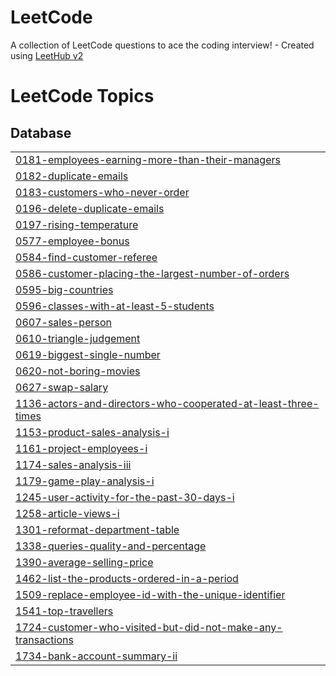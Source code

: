 # LeetCode
A collection of LeetCode questions to ace the coding interview! - Created using [LeetHub v2](https://github.com/arunbhardwaj/LeetHub-2.0)

<!---LeetCode Topics Start-->
# LeetCode Topics
## Database
|  |
| ------- |
| [0181-employees-earning-more-than-their-managers](https://github.com/gyuhyuk/LeetCode/tree/master/0181-employees-earning-more-than-their-managers) |
| [0182-duplicate-emails](https://github.com/gyuhyuk/LeetCode/tree/master/0182-duplicate-emails) |
| [0183-customers-who-never-order](https://github.com/gyuhyuk/LeetCode/tree/master/0183-customers-who-never-order) |
| [0196-delete-duplicate-emails](https://github.com/gyuhyuk/LeetCode/tree/master/0196-delete-duplicate-emails) |
| [0197-rising-temperature](https://github.com/gyuhyuk/LeetCode/tree/master/0197-rising-temperature) |
| [0577-employee-bonus](https://github.com/gyuhyuk/LeetCode/tree/master/0577-employee-bonus) |
| [0584-find-customer-referee](https://github.com/gyuhyuk/LeetCode/tree/master/0584-find-customer-referee) |
| [0586-customer-placing-the-largest-number-of-orders](https://github.com/gyuhyuk/LeetCode/tree/master/0586-customer-placing-the-largest-number-of-orders) |
| [0595-big-countries](https://github.com/gyuhyuk/LeetCode/tree/master/0595-big-countries) |
| [0596-classes-with-at-least-5-students](https://github.com/gyuhyuk/LeetCode/tree/master/0596-classes-with-at-least-5-students) |
| [0607-sales-person](https://github.com/gyuhyuk/LeetCode/tree/master/0607-sales-person) |
| [0610-triangle-judgement](https://github.com/gyuhyuk/LeetCode/tree/master/0610-triangle-judgement) |
| [0619-biggest-single-number](https://github.com/gyuhyuk/LeetCode/tree/master/0619-biggest-single-number) |
| [0620-not-boring-movies](https://github.com/gyuhyuk/LeetCode/tree/master/0620-not-boring-movies) |
| [0627-swap-salary](https://github.com/gyuhyuk/LeetCode/tree/master/0627-swap-salary) |
| [1136-actors-and-directors-who-cooperated-at-least-three-times](https://github.com/gyuhyuk/LeetCode/tree/master/1136-actors-and-directors-who-cooperated-at-least-three-times) |
| [1153-product-sales-analysis-i](https://github.com/gyuhyuk/LeetCode/tree/master/1153-product-sales-analysis-i) |
| [1161-project-employees-i](https://github.com/gyuhyuk/LeetCode/tree/master/1161-project-employees-i) |
| [1174-sales-analysis-iii](https://github.com/gyuhyuk/LeetCode/tree/master/1174-sales-analysis-iii) |
| [1179-game-play-analysis-i](https://github.com/gyuhyuk/LeetCode/tree/master/1179-game-play-analysis-i) |
| [1245-user-activity-for-the-past-30-days-i](https://github.com/gyuhyuk/LeetCode/tree/master/1245-user-activity-for-the-past-30-days-i) |
| [1258-article-views-i](https://github.com/gyuhyuk/LeetCode/tree/master/1258-article-views-i) |
| [1301-reformat-department-table](https://github.com/gyuhyuk/LeetCode/tree/master/1301-reformat-department-table) |
| [1338-queries-quality-and-percentage](https://github.com/gyuhyuk/LeetCode/tree/master/1338-queries-quality-and-percentage) |
| [1390-average-selling-price](https://github.com/gyuhyuk/LeetCode/tree/master/1390-average-selling-price) |
| [1462-list-the-products-ordered-in-a-period](https://github.com/gyuhyuk/LeetCode/tree/master/1462-list-the-products-ordered-in-a-period) |
| [1509-replace-employee-id-with-the-unique-identifier](https://github.com/gyuhyuk/LeetCode/tree/master/1509-replace-employee-id-with-the-unique-identifier) |
| [1541-top-travellers](https://github.com/gyuhyuk/LeetCode/tree/master/1541-top-travellers) |
| [1724-customer-who-visited-but-did-not-make-any-transactions](https://github.com/gyuhyuk/LeetCode/tree/master/1724-customer-who-visited-but-did-not-make-any-transactions) |
| [1734-bank-account-summary-ii](https://github.com/gyuhyuk/LeetCode/tree/master/1734-bank-account-summary-ii) |
<!---LeetCode Topics End-->